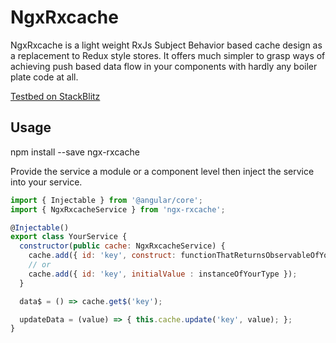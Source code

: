 # NgxRxcache

NgxRxcache is a light weight RxJs Subject Behavior based cache design as a replacement to Redux style stores. It offers much simpler to grasp ways of achieving push based data flow in your components with hardly any boiler plate code at all.

[Testbed on StackBlitz](https://stackblitz.com/edit/angular-3yqpfe)

## Usage

npm install --save ngx-rxcache

Provide the service a module or a component level then inject the service into your service.

```javascript
import { Injectable } from '@angular/core';
import { NgxRxcacheService } from 'ngx-rxcache';

@Injectable()
export class YourService {
  constructor(public cache: NgxRxcacheService) {
    cache.add({ id: 'key', construct: functionThatReturnsObservableOfYourType });
    // or
    cache.add({ id: 'key', initialValue : instanceOfYourType });
  }

  data$ = () => cache.get$('key');

  updateData = (value) => { this.cache.update('key', value); };
}
```
